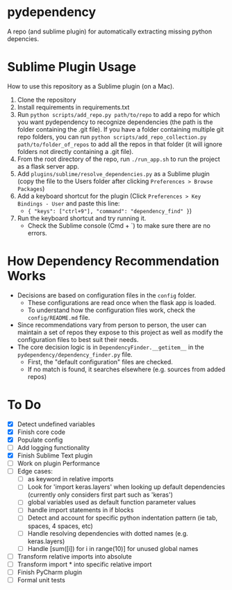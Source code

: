 # pydependency

A repo (and sublime plugin) for automatically extracting missing python depencies.

# Sublime Plugin Usage

How to use this repository as a Sublime plugin (on a Mac).

1. Clone the repository
2. Install requirements in requirements.txt
3. Run `python scripts/add_repo.py path/to/repo` to add a repo for which you want pydependency to recognize dependencies (the path is the folder containing the .git file).
  If you have a folder containing multiple git repo folders, you can run `python scripts/add_repo_collection.py path/to/folder_of_repos` to add all the repos in that folder (it will ignore folders not directly containing a .git file).
4. From the root directory of the repo, run `./run_app.sh` to run the project as a flask server app.
5. Add `plugins/sublime/resolve_dependencies.py` as a Sublime plugin (copy the file to the Users folder after clicking `Preferences > Browse Packages`)
6. Add a keyboard shortcut for the plugin (Click `Preferences > Key Bindings - User` and paste this line: 
   - `{ "keys": ["ctrl+9"], "command": "dependency_find" }`) 
7. Run the keyboard shortcut and try running it.
   - Check the Sublime console (Cmd + \`) to make sure there are no errors.

# How Dependency Recommendation Works

- Decisions are based on configuration files in the `config` folder.
  - These configurations are read once when the flask app is loaded.
  - To understand how the configuration files work, check the `config/README.md` file.
- Since recommendations vary from person to person, the user can maintain a set of repos they expose to this project as well as modify the configuration files to best suit their needs.
- The core decision logic is in `DependencyFinder.__getitem__` in the `pydependency/dependency_finder.py` file.
  - First, the "default configuration" files are checked.
  - If no match is found, it searches elsewhere (e.g. sources from added repos)


# To Do

- [x] Detect undefined variables
- [x] Finish core code
- [x] Populate config
- [ ] Add logging functionality
- [x] Finish Sublime Text plugin
- [ ] Work on plugin Performance
- [ ] Edge cases:
  - [ ] as keyword in relative imports
  - [ ] Look for 'import keras.layers' when looking up default dependencies (currently only considers first
  part such as 'keras')
  - [ ] global variables used as default function parameter values
  - [ ] handle import statements in if blocks
  - [ ] Detect and account for specific python indentation pattern (ie tab, spaces, 4 spaces, etc)
  - [ ] Handle resolving dependencies with dotted names (e.g. keras.layers)
  - [ ] Handle [sum([i]) for i in range(10)] for unused global names
- [ ] Transform relative imports into absolute
- [ ] Transform import * into specific relative import
- [ ] Finish PyCharm plugin
- [ ] Formal unit tests
